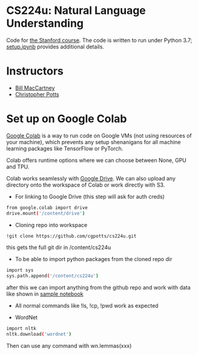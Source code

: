 # CS224u: Natural Language Understanding

Code for [the Stanford course](http://web.stanford.edu/class/cs224u/). The code is written to run under Python 3.7; [setup.ipynb](setup.ipynb) provides  additional details.

# Instructors

* [Bill MacCartney](http://nlp.stanford.edu/~wcmac/)
* [Christopher Potts](http://web.stanford.edu/~cgpotts/)

# Set up on Google Colab

[Google Colab](https://colab.research.google.com/notebooks/intro.ipynb) is a way to run code on Google VMs (not using resources of your machine), which prevents any setup shenanigans for all machine learning packages like TensorFlow or PyTorch.

Colab offers runtime options where we can choose between None, GPU and TPU.

Colab works seamlessly with [Google Drive](https://drive.google.com/drive/u/0/my-drive). We can also upload any directory onto the workspace of Colab or work directly with S3.

- For linking to Google Drive (this step will ask for auth creds)
```bash
from google.colab import drive
drive.mount('/content/drive')
```
- Cloning repo into workspace
```bash
!git clone https://github.com/cgpotts/cs224u.git
```
this gets the full git dir in /content/cs224u
- To be able to import python packages from the cloned repo dir
```bash
import sys
sys.path.append('/content/cs224u')
```
after this we can import anything from the github repo and work with data like shown in [sample notebook](https://nbviewer.jupyter.org/github/cgpotts/cs224u/blob/master/vsm_01_distributional.ipynb)
- All normal commands like !ls, !cp, !pwd work as expected

- WordNet
```bash
import nltk
nltk.download('wordnet')
```
Then can use any command with wn.lemmas(xxx)
